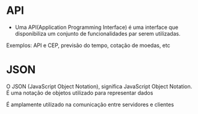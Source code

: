 # API

- Uma API(Application Programming Interface) é uma interface que disponibiliza um conjunto de funcionalidades par serem utilizadas.

Exemplos: API e CEP, previsão do tempo, cotação de moedas, etc

# JSON

O JSON (JavaScript Object Notation), significa JavaScript Object Notation. É uma notação de objetos utilizado para representar dados

É amplamente utilizado na comunicação entre servidores e clientes